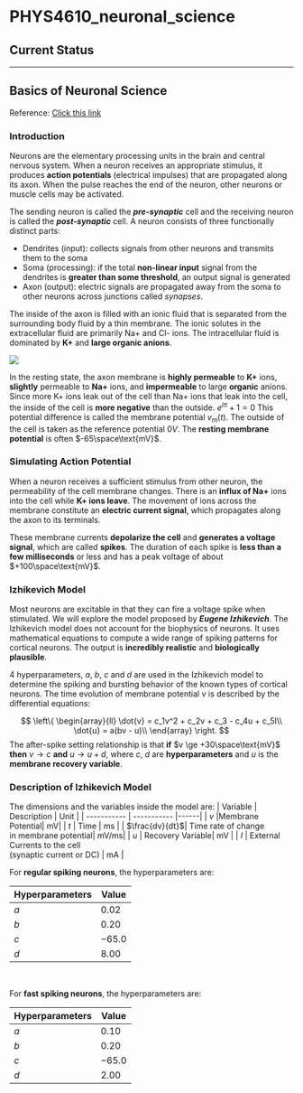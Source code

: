 # PHYS4610_neuronal_science
## Current Status

---
## Basics of Neuronal Science

Reference: [Click this link](http://www.columbia.edu/cu/appliedneuroshp/Spring2018/Spring18SHPAppliedNeuroLec5.pdf)

### Introduction
Neurons are the elementary processing units in the brain and central nervous system. When a neuron receives an appropriate stimulus, it produces **action potentials** (electrical impulses) that are propagated along its axon. When the pulse reaches the end of the neuron, other neurons or muscle cells may be activated.

The sending neuron is called the ***pre-synaptic*** cell and the receiving neuron is called the ***post-synaptic*** cell. A neuron consists of three functionally distinct parts:

- Dendrites (input): collects signals from other neurons and transmits them to the soma
- Soma (processing): if the total **non-linear input** signal from the dendrites is **greater than some threshold**, an output signal is generated
- Axon (output): electric signals are propagated away from the soma to other neurons across junctions called *synapses*.

The inside of the axon is filled with an ionic fluid that is separated from the surrounding body fluid by a thin membrane. The ionic solutes in the extracellular fluid are primarily Na+ and Cl- ions. The intracellular fluid is dominated by **K+**
and **large organic anions**.

<img src = 'https://www.irastoworldhealth.com/web/uploads/editor_uploads/neuron2.jpg?v217' style = 'text-align: center;'></img>

In the resting state, the axon membrane is **highly permeable** to **K+** ions, **slightly** permeable to **Na+** ions, and **impermeable** to large **organic** anions. Since more K+ ions leak out of the cell than Na+ ions that leak into the cell, the inside of the cell is **more negative** than the outside. 
$`e^{i\pi} + 1 = 0`$
This potential difference is called the membrane potential $`v_m(t)`$. The outside of the cell is taken as the reference potential $`0V`$. The **resting membrane potential** is often $`-65\space\text{mV}`$.
<br>
### Simulating Action Potential
When a neuron receives a sufficient stimulus from other neuron, the permeability of the cell membrane changes. There is an **influx of Na+** ions into the cell while **K+ ions leave**. The movement of ions across the membrane constitute an **electric current signal**, which propagates along the axon to its terminals.

These membrane currents **depolarize the cell** and **generates a voltage signal**, which are called **spikes**. The duration of each spike is **less than a few milliseconds** or less and has a peak voltage of about $+100\space\text{mV}$.
<br>
### Izhikevich Model
Most neurons are excitable in that they can fire a voltage spike when stimulated. We will explore the model proposed by ***Eugene Izhikevich***. The Izhikevich model does not account for the biophysics of neurons. It uses mathematical equations to compute a wide range of spiking patterns for cortical neurons. The output is **incredibly realistic** and **biologically plausible**.

4 hyperparameters, $a$, $b$, $c$ and $d$ are used in the Izhikevich model to determine the spiking and bursting behavior of the known types of cortical neurons. The time evolution of membrane potential $v$ is described by the differential equations:

$$ \left\{
\begin{array}{ll}
       \dot{v} = c_1v^2 + c_2v + c_3 - c_4u + c_5I\\
       \dot{u} = a(bv - u)\\
\end{array} 
\right.  $$
The after-spike setting relationship is that **if** $v \ge +30\space\text{mV}$ **then** $v \rightarrow c$ **and** $u \rightarrow u + d$, where $c$, $d$ are **hyperparameters** and $u$ is the **membrane recovery variable**.
<br>

### Description of Izhikevich Model
The dimensions and the variables inside the model are:
| Variable   | Description | Unit |
| ----------- | ----------- |------|
| $v$    |Membrane Potential| $\text{mV}$|
| $t$   | Time        | $\text{ms}$ |
| $\frac{dv}{dt}$| Time rate of change <br> in membrane potential| $\text{mV} / \text{ms}$|
| $u$ | Recovery Variable| $\text{mV}$ |
| $I$ | External Currents to the cell <br> (synaptic current or DC) | $\text{mA}$ |
<br>

For **regular spiking neurons**, the hyperparameters are:

| Hyperparameters  |Value | 
| ----------- | ----------- |
| $a$    | $0.02$| 
| $b$   | $0.20$| 
| $c$| $-65.0$| 
| $d$ | $8.00$| 

<br>

For **fast spiking neurons**, the hyperparameters are:

| Hyperparameters  |Value | 
| ----------- | ----------- |
| $a$    | $0.10$| 
| $b$   | $0.20$| 
| $c$| $-65.0$| 
| $d$ | $2.00$| 


